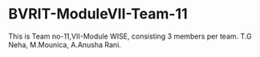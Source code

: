 # BVRIT-ModuleVII-Team-11

This is Team no-11,VII-Module WISE, consisting 3 members per team. T.G Neha, M.Mounica, A.Anusha Rani.
